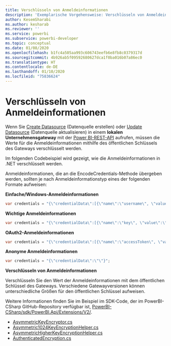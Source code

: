 ```yaml
---
title: Verschlüsseln von Anmeldeinformationen
description: 'Exemplarische Vorgehensweise: Verschlüsseln von Anmeldeinformationen für lokale Gateway-Datenquellen'
author: KesemSharabi
ms.author: kesharab
ms.reviewer: ''
ms.service: powerbi
ms.subservice: powerbi-developer
ms.topic: conceptual
ms.date: 01/08/2020
ms.openlocfilehash: b1fc4a505aa993c606743eefb6e8fb8c0379317d
ms.sourcegitcommit: 4b926ab5f09592680627dca1f0ba016b07a86ec0
ms.translationtype: HT
ms.contentlocale: de-DE
ms.lasthandoff: 01/10/2020
ms.locfileid: "75836624"
---
```

# <a name="encrypt-credentials"></a>Verschlüsseln von Anmeldeinformationen

Wenn Sie [Create Datasource](https://docs.microsoft.com/rest/api/power-bi/gateways/createdatasource) (Datenquelle erstellen) oder [Update Datasource](https://docs.microsoft.com/rest/api/power-bi/gateways/updatedatasource) (Datenquelle aktualisieren) in einem **lokalen Unternehmensgateway** mit der [Power BI-REST-API](https://docs.microsoft.com/rest/api/power-bi/) aufrufen, müssen die Werte für die Anmeldeinformationen mithilfe des öffentlichen Schlüssels des Gateways verschlüsselt werden.

Im folgenden Codebeispiel wird gezeigt, wie die Anmeldeinformationen in .NET verschlüsselt werden.

Anmeldeinformationen, die an die EncodeCredentials-Methode übergeben werden, sollten je nach Anmeldeinformationstyp eines der folgenden Formate aufweisen:

**Einfache/Windows-Anmeldeinformationen**

```csharp
var credentials = "{\"credentialData\":[{\"name\":\"username\", \"value\":\"john\"},{\"name\":\"password\", \"value\":\"*****\"}]}";
```

**Wichtige Anmeldeinformationen**

```csharp
var credentials = "{\"credentialData\":[{\"name\":\"key\", \"value\":\"ec....LA=\"}]}";
```

**OAuth2-Anmeldeinformationen**

```csharp
var credentials = "{\"credentialData\":[{\"name\":\"accessToken\", \"value\":\"eyJ0....fwtQ\"}]}";
```

**Anonyme Anmeldeinformationen**

```csharp
var credentials = "{\"credentialData\":\"\"}";
```

**Verschlüsseln von Anmeldeinformationen**

Verschlüsseln Sie den Wert der Anmeldeinformationen mit dem öffentlichen Schlüssel des Gateways. Verschiedene Gatewayversionen können unterschiedliche Größen für den öffentlichen Schlüssel aufweisen.

Weitere Informationen finden Sie im Beispiel im SDK-Code, der im PowerBI-CSharp GitHub-Repository verfügbar ist, [PowerBI-CSharp/sdk/PowerBI.Api/Extensions/V2/](https://github.com/microsoft/PowerBI-CSharp/tree/master/sdk/PowerBI.Api/Extensions/V2).

- [AsymmetricKeyEncryptor.cs](https://github.com/microsoft/PowerBI-CSharp/blob/master/sdk/PowerBI.Api/Extensions/V2/AsymmetricKeyEncryptor.cs)
- [Asymmetric1024KeyEncryptionHelper.cs](https://github.com/microsoft/PowerBI-CSharp/blob/master/sdk/PowerBI.Api/Extensions/V2/Asymmetric1024KeyEncryptionHelper.cs)
- [AsymmetricHigherKeyEncryptionHelper.cs](https://github.com/microsoft/PowerBI-CSharp/blob/master/sdk/PowerBI.Api/Extensions/V2/AsymmetricHigherKeyEncryptionHelper.cs)
- [AuthenticatedEncryption.cs](https://github.com/microsoft/PowerBI-CSharp/blob/master/sdk/PowerBI.Api/Extensions/V2/AuthenticatedEncryption.cs)